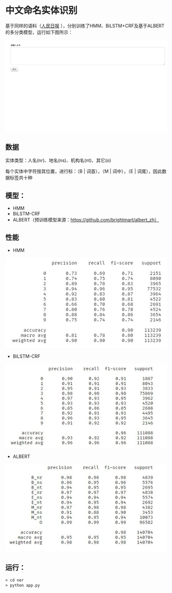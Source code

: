 # 中文命名实体识别
基于同样的语料（[人民日报](https://github.com/buppt/ChineseNER/blob/master/data/renMinRiBao) ），分别训练了HMM、BiLSTM+CRF及基于ALBERT的多分类模型，运行如下图所示：    

![](./ner.gif)

## 数据
实体类型：人名(nr)、地名(ns)、机构名(nt)、其它(o)

每个实体中字符按其位置，进行标：（B | 词首），（M | 词中），（E | 词尾），因此数据标签共十种


## 模型：
- HMM
- BiLSTM-CRF
- ALBERT（预训练模型来源：https://github.com/brightmart/albert_zh）

## 性能
- HMM

![](./hmm-performance.JPG)

- BiLSTM-CRF

![](./LSTM-performance.JPG)

- ALBERT

![](./albert-performance.JPG)

## 运行：
```shell
> cd ner
> python app.py
```
